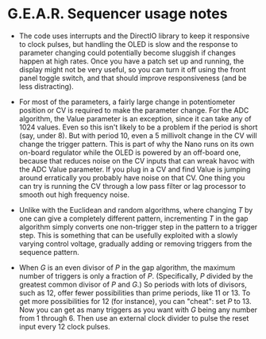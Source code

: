 # G.E.A.R. Sequencer usage notes

- The code uses interrupts and the DirectIO library to keep it responsive to clock pulses, but handling the OLED is slow and the response to parameter changing could potentially become sluggish if changes happen at high rates. Once you have a patch set up and running, the display might not be very useful, so you can turn it off using the front panel toggle switch, and that should improve responsiveness (and be less distracting).

- For most of the parameters, a fairly large change in potentiometer position or CV is required to make the parameter change. For the ADC algorithm, the Value parameter is an exception, since it can take any of 1024 values. Even so this isn't likely to be a problem if the period is short (say, under 8). But with period 10, even a 5 millivolt change in the CV will change the trigger pattern. This is part of why the Nano runs on its own on-board regulator while the OLED is powered by an off-board one, because that reduces noise on the CV inputs that can wreak havoc with the ADC Value parameter. If you plug in a CV and find Value is jumping around erratically you probably have noise on that CV. One thing you can try is running the CV through a low pass filter or lag processor to smooth out high frequency noise.

- Unlike with the Euclidean and random algorithms, where changing *T* by one can give a completely different pattern, incrementing *T* in the gap algorithm simply converts one non-trigger step in the pattern to a trigger step. This is something that can be usefully exploited with a slowly varying control voltage, gradually adding or removing triggers from the sequence pattern.

- When *G* is an even divisor of *P* in the gap algorithm, the maximum number of triggers is only a fraction of *P*. (Specifically, *P* divided by the greatest common divisor of *P* and *G*.) So periods with lots of divisors, such as 12, offer fewer possibilities than prime periods, like 11 or 13. To get more possibilities for 12 (for instance), you can "cheat": set *P* to 13. Now you can get as many triggers as you want with *G* being any number from 1 through 6. Then use an external clock divider to pulse the reset input every 12 clock pulses.


